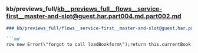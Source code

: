 ### kb/previews_full/kb__previews_full__flows__service-first__master-and-slot@guest.har.part004.md.part002.md

```md
### kb/previews_full/flows__service-first__master-and-slot@guest.har.part004.md (part 002)

```md
row new Error(\"forgot to call loadBookform\");return this.currentBook
```

```

```
